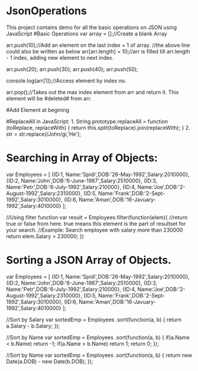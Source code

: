 # JsonOperations
This project contains demo for all the basic operations on JSON using JavaScript
#Basic Operations
var array = [];//Create a blank Array

arr.push(10);//Add an element on the last index + 1 of array.
//the above line could also be written as below
arr[arr.length] = 10;//arr is filled till arr.length - 1 index, adding new element to next index.

arr.push(20);
arr.push(30);
arr.push(40);
arr.push(50);


console.log(arr[1]);//Access element by index no.

arr.pop();//Takes out the max index element from arr and return it. This element will be #deleted# from arr.



#Add Element at begining

#ReplaceAll in JavaScript:
1. 
String.prototype.replaceAll = function (toReplace, replaceWith)
{
    return this.split(toReplace).join(replaceWith);
}
2. 
str = str.replace(/John/gi,'He');
# Searching in Array of Objects:
var Employees = 
  [
    {ID:1, Name:'Spidi',DOB:'26-May-1992',Salary:2010000},
    {ID:2, Name:'John',DOB:'6-June-1987',Salary:2510000},
    {ID:3, Name:'Petr',DOB:'6-July-1992',Salary:210000},
    {ID:4, Name:'Joe',DOB:'2-August-1992',Salary:2310000},
    {ID:5, Name:'Frank',DOB:'2-Sept-1992',Salary:3010000},
    {ID:6, Name:'Aman',DOB:'16-Javuary-1992',Salary:4010000}
  ];
  
//Using filter function
var result = Employees.filter(function(elem){
   //return true or false from here. true means this element is the part of resultset for your search.
   //Example: Search employee with salary more than 230000
   return elem.Salary > 230000;
})

# Sorting a JSON Array of Objects.

var Employees = 
  [
    {ID:1, Name:'Spidi',DOB:'26-May-1992',Salary:2010000},
    {ID:2, Name:'John',DOB:'6-June-1987',Salary:2510000},
    {ID:3, Name:'Petr',DOB:'6-July-1992',Salary:210000},
    {ID:4, Name:'Joe',DOB:'2-August-1992',Salary:2310000},
    {ID:5, Name:'Frank',DOB:'2-Sept-1992',Salary:3010000},
    {ID:6, Name:'Aman',DOB:'16-Javuary-1992',Salary:4010000}
  ];

//Sort by Salary
var sortedEmp = Employees .sort(function(a, b) {
  return a.Salary - b.Salary;
});

//Sort by Name
var sortedEmp = Employees .sort(function(a, b) {
  if(a.Name < b.Name) return -1;
  if(a.Name > b.Name) return 1;
  return 0;
});

//Sort by Name
var sortedEmp = Employees .sort(function(a, b) {
  return new Date(a.DOB) - new Date(b.DOB);
});
